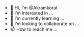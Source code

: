 - 👋 Hi, I’m @Akramkorat
- 👀 I’m interested in ...
- 🌱 I’m currently learning ...
- 💞️ I’m looking to collaborate on ...
- 📫 How to reach me ...

<!---
Akramkorat/Akramkorat is a ✨ special ✨ repository because its `README.md` (this file) appears on your GitHub profile.
You can click the Preview link to take a look at your changes.
--->
